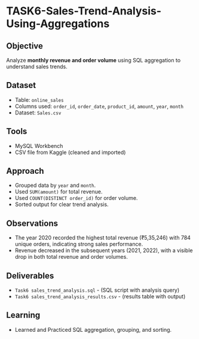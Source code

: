 # TASK6-Sales-Trend-Analysis-Using-Aggregations

## Objective
Analyze **monthly revenue and order volume** using SQL aggregation to understand sales trends.

## Dataset
- Table: `online_sales`
- Columns used: `order_id`, `order_date`, `product_id`, `amount`, `year`, `month`
- Dataset: `Sales.csv`

## Tools
- MySQL Workbench
- CSV file from Kaggle (cleaned and imported)

## Approach
- Grouped data by `year` and `month`.
- Used `SUM(amount)` for total revenue.
- Used `COUNT(DISTINCT order_id)` for order volume.
- Sorted output for clear trend analysis.
 
## Observations
- The year 2020 recorded the highest total revenue (₹5,35,246) with 784 unique orders, indicating strong sales performance.
- Revenue decreased in the subsequent years (2021, 2022), with a visible drop in both total revenue and order volumes.

## Deliverables
- `Task6 sales_trend_analysis.sql` - (SQL script with analysis query)
- `Task6 sales_trend_analysis_results.csv` - (results table with output)

## Learning
- Learned and Practiced SQL aggregation, grouping, and sorting.
